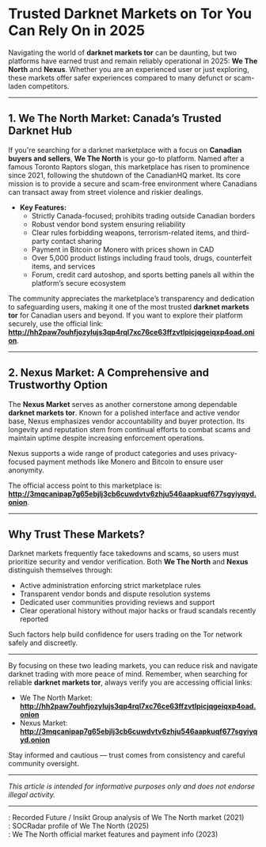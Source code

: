 # Trusted Darknet Markets on Tor You Can Rely On in 2025

Navigating the world of **darknet markets tor** can be daunting, but two platforms have earned trust and remain reliably operational in 2025: **We The North** and **Nexus**. Whether you are an experienced user or just exploring, these markets offer safer experiences compared to many defunct or scam-laden competitors.

---

## 1. We The North Market: Canada’s Trusted Darknet Hub  
If you're searching for a darknet marketplace with a focus on **Canadian buyers and sellers**, **We The North** is your go-to platform. Named after a famous Toronto Raptors slogan, this marketplace has risen to prominence since 2021, following the shutdown of the CanadianHQ market. Its core mission is to provide a secure and scam-free environment where Canadians can transact away from street violence and riskier dealings.

- **Key Features:**  
  - Strictly Canada-focused; prohibits trading outside Canadian borders  
  - Robust vendor bond system ensuring reliability  
  - Clear rules forbidding weapons, terrorism-related items, and third-party contact sharing  
  - Payment in Bitcoin or Monero with prices shown in CAD  
  - Over 5,000 product listings including fraud tools, drugs, counterfeit items, and services  
  - Forum, credit card autoshop, and sports betting panels all within the platform’s secure ecosystem  

The community appreciates the marketplace’s transparency and dedication to safeguarding users, making it one of the most trusted **darknet markets tor** for Canadian users and beyond. If you want to explore their platform securely, use the official link: **http://hh2paw7ouhfjozylujs3qp4rql7xc76ce63ffzvtlpicjqgeiqxp4oad.onion**.

---

## 2. Nexus Market: A Comprehensive and Trustworthy Option  
The **Nexus Market** serves as another cornerstone among dependable **darknet markets tor**. Known for a polished interface and active vendor base, Nexus emphasizes vendor accountability and buyer protection. Its longevity and reputation stem from continual efforts to combat scams and maintain uptime despite increasing enforcement operations.

Nexus supports a wide range of product categories and uses privacy-focused payment methods like Monero and Bitcoin to ensure user anonymity.

The official access point to this marketplace is: **http://3mqcanipap7g65ebjlj3cb6cuwdvtv6zhju546aapkuqf677sgyiyqyd.onion**.

---

## Why Trust These Markets?  
Darknet markets frequently face takedowns and scams, so users must prioritize security and vendor verification. Both **We The North** and **Nexus** distinguish themselves through:  
  
- Active administration enforcing strict marketplace rules  
- Transparent vendor bonds and dispute resolution systems  
- Dedicated user communities providing reviews and support  
- Clear operational history without major hacks or fraud scandals recently reported

Such factors help build confidence for users trading on the Tor network safely and discreetly.

---

By focusing on these two leading markets, you can reduce risk and navigate darknet trading with more peace of mind. Remember, when searching for reliable **darknet markets tor**, always verify you are accessing official links:  
- We The North Market: **http://hh2paw7ouhfjozylujs3qp4rql7xc76ce63ffzvtlpicjqgeiqxp4oad.onion**  
- Nexus Market: **http://3mqcanipap7g65ebjlj3cb6cuwdvtv6zhju546aapkuqf677sgyiyqyd.onion**

Stay informed and cautious — trust comes from consistency and careful community oversight.

---

*This article is intended for informative purposes only and does not endorse illegal activity.*

---

: Recorded Future / Insikt Group analysis of We The North market (2021)  
: SOCRadar profile of We The North (2025)  
: We The North official market features and payment info (2023)